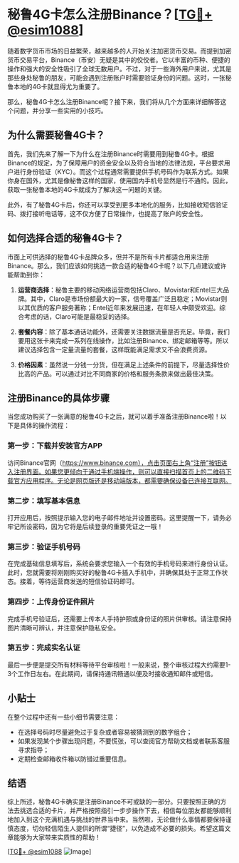# 秘鲁4G卡怎么注册Binance？[[TG💪+ @esim1088](https://t.me/s/esim1088)]

随着数字货币市场的日益繁荣，越来越多的人开始关注加密货币交易。而提到加密货币交易平台，Binance（币安）无疑是其中的佼佼者。它以丰富的币种、便捷的操作和强大的安全性吸引了全球无数用户。不过，对于一些海外用户来说，尤其是那些身处秘鲁的朋友，可能会遇到注册账户时需要验证身份的问题。这时，一张秘鲁本地的4G卡就显得尤为重要了。

那么，秘鲁4G卡怎么注册Binance呢？接下来，我们将从几个方面来详细解答这个问题，并分享一些实用的小技巧。

## 为什么需要秘鲁4G卡？

首先，我们先来了解一下为什么在注册Binance时需要用到秘鲁4G卡。根据Binance的规定，为了保障用户的资金安全以及符合当地的法律法规，平台要求用户进行身份验证（KYC）。而这个过程通常需要提供手机号码作为联系方式。如果你身在国外，尤其是像秘鲁这样的国家，使用国内手机号显然是行不通的。因此，获取一张秘鲁本地的4G卡就成为了解决这一问题的关键。

此外，有了秘鲁4G卡后，你还可以享受到更多本地化的服务，比如接收短信验证码、拨打接听电话等，这不仅方便了日常操作，也提高了账户的安全性。

## 如何选择合适的秘鲁4G卡？

市面上可供选择的秘鲁4G卡品牌众多，但并不是所有卡片都适合用来注册Binance。那么，我们应该如何挑选一款合适的秘鲁4G卡呢？以下几点建议或许能帮助到你：

1. **运营商选择**：秘鲁主要的移动网络运营商包括Claro、Movistar和Entel三大品牌。其中，Claro是市场份额最大的一家，信号覆盖广泛且稳定；Movistar则以其优质的客户服务著称；Entel近年来发展迅速，在年轻人中颇受欢迎。综合考虑的话，Claro可能是最稳妥的选择。
   
2. **套餐内容**：除了基本通话功能外，还需要关注数据流量是否充足。毕竟，我们要用这张卡来完成一系列在线操作，比如注册Binance、绑定邮箱等等。所以建议选择包含一定量流量的套餐，这样既能满足需求又不会浪费资源。
   
3. **价格因素**：虽然说一分钱一分货，但在满足上述条件的前提下，尽量选择性价比高的产品。可以通过对比不同商家的价格和服务条款来做出最佳决策。

## 注册Binance的具体步骤

当您成功购买了一张满意的秘鲁4G卡之后，就可以着手准备注册Binance啦！以下是具体的操作流程：

### 第一步：下载并安装官方APP
访问Binance官网（https://www.binance.com），点击页面右上角“注册”按钮进入注册界面。如果您更倾向于通过手机端操作，则可以直接扫描首页上的二维码下载官方应用程序。无论是网页版还是移动端版本，都需要确保设备已连接互联网。

### 第二步：填写基本信息
打开应用后，按照提示输入您的电子邮件地址并设置密码。这里提醒一下，请务必牢记所设密码，因为它将是后续登录的重要凭证之一哦！

### 第三步：验证手机号码
在完成基础信息填写后，系统会要求您输入一个有效的手机号码来进行身份认证。此时，您就需要将刚刚购买好的秘鲁4G卡插入手机中，并确保其处于正常工作状态。接着，等待运营商发送的短信验证码即可。

### 第四步：上传身份证件照片
完成手机号验证后，还需要上传本人手持护照或身份证的照片供审核。请注意保持图片清晰可辨认，并注意保护隐私安全。

### 第五步：完成实名认证
最后一步便是提交所有材料等待平台审核啦！一般来说，整个审核过程大约需要1-3个工作日左右。在此期间，请保持通讯畅通以便及时接收通知邮件或短信。

## 小贴士

在整个过程中还有一些小细节需要注意：

- 在选择号码时尽量避免过于复杂或者容易被猜测到的数字组合；
- 如果发现某个步骤出现问题，不要慌张，可以查阅官方帮助文档或者联系客服寻求指导；
- 定期检查邮箱收件箱以防错过重要信息。

## 结语

综上所述，秘鲁4G卡确实是注册Binance不可或缺的一部分。只要按照正确的方法去挑选合适的卡片，并严格按照指引一步步操作下去，相信每位朋友都能够顺利地加入到这个充满机遇与挑战的世界当中来。当然啦，无论做什么事情都要保持谨慎态度，切勿轻信陌生人提供的所谓“捷径”，以免造成不必要的损失。希望这篇文章能够为大家带来实质性的帮助！

[[TG💪+ @esim1088](https://t.me/s/esim1088) ![Image](https://i.postimg.cc/4NQfJmqS/Snipaste-2025-05-13-00-14-12.png)]
